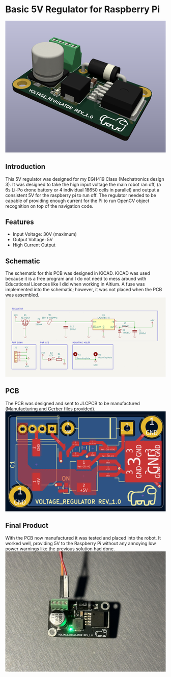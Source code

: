 # Basic 5V Regulator for Raspberry Pi

![Regulator Image](regulatorImage.png)

## Introduction

This 5V regulator was designed for my EGH419 Class (Mechatronics design 3). It was designed to take the high input voltage the main robot ran off, (a 6s Li-Po drone battery or 4 individual 18650 cells in parallel) and output a consistent 5V for the raspberry pi to run off. The regulator needed to be capable of providing enough current for the Pi to run OpenCV object recognition on top of the navigation code. 

## Features

- Input Voltage: 30V (maximum)
- Output Voltage: 5V
- High Current Output

## Schematic
The schematic for this PCB was designed in KiCAD. KiCAD was used because it is a free program and I do not need to mess around with Educational Licences like I did when working in Altium.
A fuse was implemented into the schematic; however, it was not placed when the PCB was assembled.
![Schematic](schematic.png)

## PCB
The PCB was designed and sent to JLCPCB to be manufactured (Manufacturing and Gerber files provided).
![PCB](pcb.png)

## Final Product
With the PCB now manufactured it was tested and placed into the robot. It worked well, providing 5V to the Raspberry Pi without any annoying low power warnings like the previous solution had done.
![Final Product](Final.jpg)
